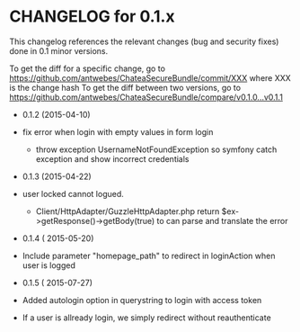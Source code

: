 CHANGELOG for 0.1.x
===================

This changelog references the relevant changes (bug and security fixes) done
in 0.1 minor versions.

To get the diff for a specific change, go to https://github.com/antwebes/ChateaSecureBundle/commit/XXX where XXX is the change hash
To get the diff between two versions, go to https://github.com/antwebes/ChateaSecureBundle/compare/v0.1.0...v0.1.1

* 0.1.2 (2015-04-10)

 * fix error when login with empty values in form login
 	* throw exception UsernameNotFoundException so symfony catch exception and show incorrect credentials

* 0.1.3 (2015-04-22)
 * user locked cannot logued.
 	* Client/HttpAdapter/GuzzleHttpAdapter.php return $ex->getResponse()->getBody(true) to can parse and translate the error

* 0.1.4 ( 2015-05-20)
 * Include parameter "homepage_path" to redirect in loginAction when user is logged
 
* 0.1.5 ( 2015-07-27)
 * Added autologin option in querystring to login with access token
 * If a user is allready login, we simply redirect without reauthenticate